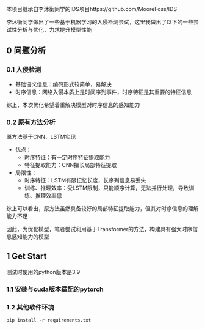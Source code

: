 本项目继承自李沐衡同学的IDS项目https://github.com/MooreFoss/IDS

李沐衡同学做出了一些基于机器学习的入侵检测尝试，这里我做出了以下的一些尝试性分析与优化，力求提升模型性能

## 0 问题分析

### 0.1 入侵检测

- 基础语义信息：编码形式较简单，易解决
- 时序信息：网络入侵本质上是时间序列事件，时序特征是其重要的特征信息

综上，本次优化希望着重解决模型对时序信息的感知能力

### 0.2 原有方法分析

原方法基于CNN、LSTM实现

- 优点：
  - 时序特征：有一定时序特征提取能力
  - 特征提取能力：CNN擅长局部特征提取
- 局限性：
  - 时序特征：LSTM有限记忆长度，长序列信息易丢失
  - 训练、推理效率：受LSTM限制，只能顺序计算，无法并行处理，导致训练、推理效率低

综上可以看出，原方法虽然具备较好的局部特征提取能力，但其对时序信息的理解能力不足



因此，为优化模型，笔者尝试利用基于Transformer的方法，构建具有强大时序信息感知能力的模型



## 1 Get Start

测试时使用的python版本是3.9

### 1.1 安装与cuda版本适配的pytorch

### 1.2 其他软件环境

```
pip install -r requirements.txt
```

